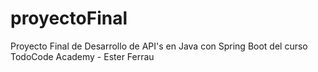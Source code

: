 # proyectoFinal
 Proyecto Final de Desarrollo de API's en Java con Spring Boot del curso TodoCode Academy - Ester Ferrau 
